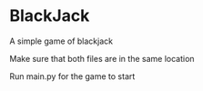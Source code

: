 # BlackJack
A simple game of blackjack

Make sure that both files are in the same location

Run main.py for the game to start
